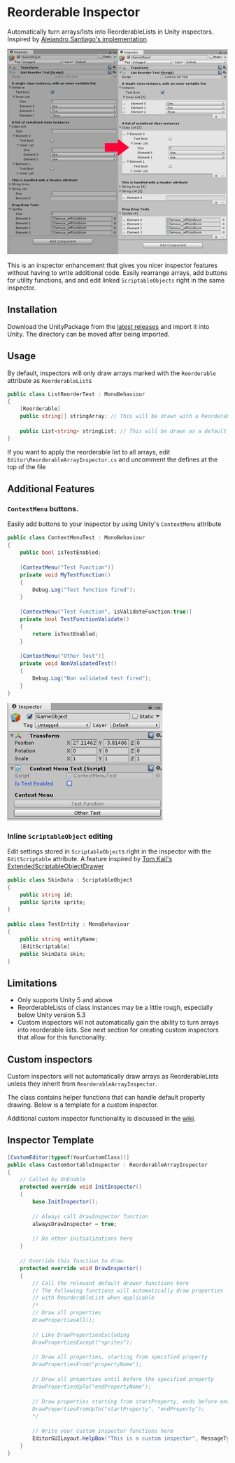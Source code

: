 # Reorderable Inspector

Automatically turn arrays/lists into ReorderableLists in Unity inspectors. Inspired by [Alejandro Santiago's implementation](https://medium.com/developers-writing/how-about-having-nice-arrays-and-lists-in-unity3d-by-default-e4fba13d1b50).

![Sortable Array](./Docs/sortable-array.png)

This is an inspector enhancement that gives you nicer inspector features without having to write additional code. Easily rearrange arrays, add buttons for utility functions, and and edit linked `ScriptableObjects` right in the same inspector.

## Installation

Download the UnityPackage from the [latest releases](https://github.com/ChemiKhazi/ReorderableInspector/releases) and import it into Unity. The directory can be moved after being imported.

## Usage

By default, inspectors will only draw arrays marked with the `Reorderable` attribute as `ReorderableList`s

```C#
public class ListReorderTest : MonoBehaviour
{  
	[Reorderable]
	public string[] stringArray; // This will be drawn with a ReorderableList

	public List<string> stringList; // This will be drawn as a default array
}
```

If you want to apply the reorderable list to all arrays, edit `Editor\ReorderableArrayInspector.cs` and uncomment the defines at the top of the file

## Additional Features

### `ContextMenu` buttons.

Easily add buttons to your inspector by using Unity's `ContextMenu` attribute

```C#
public class ContextMenuTest : MonoBehaviour
{
	public bool isTestEnabled;

	[ContextMenu("Test Function")]
	private void MyTestFunction()
	{
		Debug.Log("Test function fired");
	}

	[ContextMenu("Test Function", isValidateFunction:true)]
	private bool TestFunctionValidate()
	{
		return isTestEnabled;
	}

	[ContextMenu("Other Test")]
	private void NonValidatedTest()
	{
		Debug.Log("Non validated test fired");
	}
}
```

![Context Menu](./Docs/context-menu.png)

### Inline `ScriptableObject` editing

Edit settings stored in `ScriptableObject`s right in the inspector with the `EditScriptable` attribute. A feature inspired by [Tom Kail's ExtendedScriptableObjectDrawer](https://heavens-vault-game.tumblr.com/post/162127808290/inline-scriptableobject-editing-in-unity)

```C#
public class SkinData : ScriptableObject
{
	public string id;
	public Sprite sprite;
}

public class TestEntity : MonoBehaviour
{
	public string entityName;
	[EditScriptable]
	public SkinData skin;
}
```

## Limitations

- Only supports Unity 5 and above
- ReorderableLists of class instances may be a little rough, especially below Unity version 5.3
- Custom inspectors will not automatically gain the ability to turn arrays into reorderable lists. See next section for creating custom inspectors that allow for this functionality.

## Custom inspectors

Custom inspectors will not automatically draw arrays as ReorderableLists unless they inherit from `ReorderableArrayInspector`.

The class contains helper functions that can handle default property drawing. Below is a template for a custom inspector.

Additional custom inspector functionality is discussed in the [wiki](https://github.com/ChemiKhazi/ReorderableInspector/wiki/Custom-Inspectors).

## Inspector Template
```C#
[CustomEditor(typeof(YourCustomClass))]
public class CustomSortableInspector : ReorderableArrayInspector
{
	// Called by OnEnable
	protected override void InitInspector()
	{
		base.InitInspector();
		
		// Always call DrawInspector function
		alwaysDrawInspector = true;
		
		// Do other initializations here
	}
	
	// Override this function to draw
	protected override void DrawInspector()
	{
		// Call the relevant default drawer functions here
		// The following functions will automatically draw properties
		// with ReorderableList when applicable
		/*
		// Draw all properties
		DrawPropertiesAll();

		// Like DrawPropertiesExcluding
		DrawPropertiesExcept("sprites");

		// Draw all properties, starting from specified property
		DrawPropertiesFrom("propertyName");

		// Draw all properties until before the specified property
		DrawPropertiesUpTo("endPropertyName");

		// Draw properties starting from startProperty, ends before endProperty
		DrawPropertiesFromUpTo("startProperty", "endProperty");
		*/
		
		// Write your custom inspector functions here
		EditorGUILayout.HelpBox("This is a custom inspector", MessageType.Info);
	}
}
```